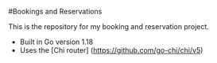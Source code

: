 #Bookings and Reservations


This is the repository for my booking and reservation project.

- Built in Go version 1.18
- Uses the [Chi router] (https://github.com/go-chi/chi/v5)